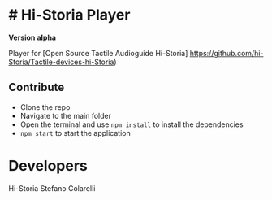 # # Hi-Storia Player
**Version alpha**

Player for 
[Open Source Tactile Audioguide Hi-Storia] https://github.com/hi-Storia/Tactile-devices-hi-Storia)

## Contribute
* Clone the repo
* Navigate to the main folder
* Open the terminal and use ```npm install``` to install the dependencies
* ```npm start``` to start the application

# Developers
Hi-Storia
Stefano Colarelli
